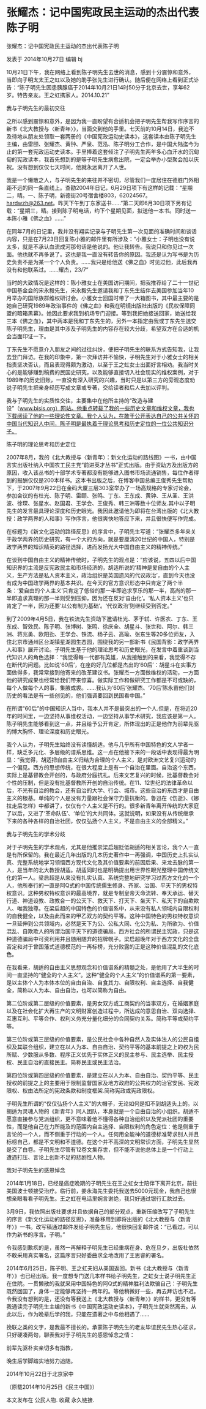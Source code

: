 # 张耀杰：记中国宪政民主运动的杰出代表陈子明

张耀杰：记中国宪政民主运动的杰出代表陈子明

发表于 2014年10月27日 编辑 bj

10月21日下午，我在网络上看到陈子明先生去世的消息，感到十分震惊和意外，当即向子明太太王之虹以及她的助手张先生进行确认。随后便在网络上看到正式讣告：“陈子明先生因患胰腺癌于2014年10月21日14时50分于北京去世，享年62岁。特告亲友。王之虹携家人。2014.10.21”

 

我与子明先生的最初交往



之所以感到震惊和意外，是因为我一直盼望有合适机会把子明先生帮我写作序言的新书《北大教授与〈新青年〉》，当面交到他的手里。七天前的10月14日，我迫不及待地从朋友处领取一套两册的《中国宪政运动史读本》，这套读本由陈子明先生主编，由雷颐、张耀杰、黄钟、严泉、范泓、陈子明分工合作，是中国大陆迄今为止的第一套宪政运动史读本。手里捧着这套倾注了子明先生两年多心血汗水的沉甸甸的宪政读本，我首先想到的是等子明先生病愈出院，一定会举办小型聚会加以庆祝。没有想到仅仅七天时间，他就永远离开了人世。



我是一个懒散之人，与子明先生的来往并不密切，尽管我们一度居住在德胜门外相距不远的同一条直线上。查勘2004年日记，6月29日项下有这样的记载：“星期二，晴。一、陈子明，新德街20号宿舍楼803，62024567。hardwzh@263.net。昨天下午到丁东家送书……”第二天即6月30日项下另有记载：“星期三，晴。接到陈子明电话，约下个星期见面，拟送他一本书。同时送一本陈小雅《佛之血》……”



在同年7月的日记里，我并没有翔实记录与子明先生第一次见面的准确时间和谈话内容，只是在7月23日回复陈小雅的邮件里有所涉及：“小雅女士：子明也没有说太多，就是不承认血流成河那句话是他说的。他让我转告。我说只和你见过一次面。他也就不再多说了。这也是我一直没有转告你的原因。我还是认为写书是为历史负责不是为某一个个人负责。……我只是给他送《佛之血》时见过他，此后我再没有和他联系过。……耀杰，23/7”



当时的大致情况是这样的：陈小雅女士在美国访问期间，把我推荐给了二十一世纪中国基金会的宋永毅先生，宋永毅先生邀请我和丁东先生结伴去美国参加当年10月举办的国际族群维权研讨会。小雅女士回国时带了一大箱图书，其中最主要的是她自己研究1989年政治事件的《佛之血》和我在明镜出版社出版的《民权保障同盟的暗箱黑幕》。她因此要求我到机场专门迎接。等到我把她接送回家，她送给我三本《佛之血》，其中两本是我和丁东先生的，另外一本指定由我或丁东先生送交陈子明先生，理由是其中涉及子明先生的内容存在较大分歧，希望双方在合适的机会当面印证一下。



丁东先生不愿意介入朋友之间的过往纠纷，便把子明先生的联系方式告知我，让我去登门拜访。在我的印象中，第一次拜访并不愉快，子明先生对于小雅女士的相关指责坚决否认，而且表现得颇为激动，以至于王之虹女士出面好言相劝。我当时关心的是能够赚到稿费的民国史研究，以及能够直接切入社会现实的维权案例，对于1989年的历史旧账，一直没有深入研究的兴趣，当时只是以第三方的旁观态度劝说子明先生把亲身经历写成文章或专著，交给读者和后人去加以评判。



我与子明先生的实质性交往，主要集中在他所主持的“改造与建设”（www.bisis.org）网站。他重点转载了我的一些历史文章和维权文章，我也下载阅读了他的一些理论性文章。我个人认为，在敢于公开表达自己的公共关怀的中国当代知识人中间，陈子明是最执着于理论思考和历史定位的一位公共知识分子。



陈子明的理论思考和历史定位



2007年8月，我的《北大教授与〈新青年〉：新文化运动的路线图》一书，由中国言实出版社纳入中国农工民主党“前进英才丛书”正式出版。由于资助方及出版方的原因，收入该丛书的十部学术专著都没有能够进入图书市场流通销售，每位作者得到的报酬仅仅是200本样书。这本书出版之后，在博客中国总编王俊秀先生帮助下，于2007年9月22日在金码大厦三层303室举办了一场高规格的专家讨论会，参加会议的有杜光、陈子明、雷颐、张鸣、丁东、王东成、黄钟、王从圣、王洪波、徐琛、张星水、赵国君、王学会、王俊秀、韩三洲等数十位师友.其中以子明先生的发言最具理论深度和历史眼光。我因此邀请他为即将在台湾出版的《北大教授：政学两界的人和事》写作序言，他很爽快地答应下来，并且很快便写作完成。



在标题为《新文化运动的路径反思》的序言中，子明先生写道：“张耀杰多年来关于政学两界的历史研究，有一个大的方向，就是要厘清20世纪的中国人，特别是政学两界的知识精英的路径选择，进而发扬光大中国自由主义的精神传统。”



在谈到中国自由主义的精神传统时，子明先生的观点是：“应该说，五四以后中国知识界的主流是反宪政民主和市场经济的，胡适所说的‘精神是爱自由的个人主义，生产方法是私人资本主义，政治组织是英国遗风的代议政治’，直到今天也没有成为中国政学两界的基本共识。在今天的官方意识形态中只肯定了两个半条：‘爱自由的个人主义’只肯定了低俗的那一半即追求享乐的那一半，高尚的那一半即追求真理的那一半则受到压抑，因为还在反对‘自由化’。‘私人资本主义’也只肯定了一半，因为还要‘以公有制为基础’。‘代议政治’则继续受到否定。”



到了2009年4月5日，我在铁流先生资助下邀请杜光、茅于轼、许医农、丁东、王东成、智效民、陈子明、张博树、张鸣、徐庆全、胡星斗、张世和、阿尔、韩三洲、蒋兆勇、欧阳劲、王学会、铁流、杨子云、高瑜、张东生等20多位师友，入住北京市通州区台湖镇星湖园生态园，围绕我的另一部新书《民国背影：政学两界人和事》展开讨论。子明先生基于他的理论思考和历史眼光，在发言中着重谈到当代知识人的角色选择：“我觉得每一代都有英雄，从我接触到的来看，我觉得不存在断代的问题。比如说‘60后’，在座的好几位都是杰出的‘60后’：胡星斗在实事方面做得多，我常常接到他寄来的改革建议书。张耀杰一方面做维权的活动，一方面他的研究成果也经常给我们带来惊喜。做实际工作和做研究工作都是不可或缺的，每个人做每个人的事，集腋成裘。……我认为‘60后’张耀杰、‘70后’陈永苗他们对历史的看法是有一些创见的，他们强调要回到民国看中国。”



在所谓“60后”的中国知识人当中，我本人并不是最突出的一个人.但是，在将近20年的时间里，一边坚持从事维权活动，一边坚持从事学术研究，我应该是第一人。陈子明先生能够看到这一点，并且给予公开肯定，所体现出的正是他作为前辈先驱的博大胸怀、理论深度和历史眼光。



我个人认为，子明先生始终没有读懂胡适。他与几乎所有中国特色的文人学者一样，缺乏多元化、多层级的谱系思维。这一点在他接下来的一段话中表现得最为明显：“我觉得，胡适把自由主义归结为合理的个人主义，是对欧洲文艺复兴运动的一个偏见。西方的思想传统，在很大程度上是有一个自治在里面。自治这个东西，实际上是基督教会开创的，与政府分庭抗礼。后来文艺复兴的时候，批基督教会对个性的压制，但是没有批基督教所开创的自治传统。在11、12世纪的法律革命以后，不光有自治的教会，还有自治的大学、行会、城市。这些自治的东西才是自由主义的根基。单纯的个人是没有力量跟社会保守力量抗衡的。鲁迅在《伤逝》、《娜拉走后怎样》中都讲了，仅仅有个人主义是不行的。很多新青年离开传统的大家庭了以后，又进了‘革命队伍’、‘单位’的大共同体。这就说明，如果没有从传统继承下来的各种各样的自治社团，仅仅弘扬个人主义，不是自由主义的全部精义。”



我与子明先生的学术分歧

 

对于子明先生的学术观点，尤其是他推崇梁启超贬低胡适的相关言论，我个人一直是有所保留的。我在最近几年出版的几本历史著作中一再强调，中国历史上扎实认真、完整系统地学习领悟西方现代文化及其价值要素的前因后果、来龙去脉的第一人，是当年的北大教授胡适。胡适同时也是明确提出用世界性眼光整理中国传统文化的第一人。梁启超是从来没有扎实认真、系统完整地研究学习过西方文化的一个人，他所奉行的一直是阿Q式的中国传统儒生修身、齐家、治国、平天下的男权特权意识。这种男权特权意识的最高境界，就是专制皇帝天命流转、奉天承运、替天行道、神道设教、政教合一的公天下、救天下、打天下、坐天下、私天下的自欺欺人、唯我独尊。在梁启超的中国特色的价值谱系中，从来没有私人领域内自限权利的自我健全，以及由此而来的甲乙双方的契约平等。这种中国特色的男权特权意识一旦延伸到公共领域内，必然是天下为公、公私大同、化公为私、为所欲为、价值混乱、自欺欺人的所谓治国平天下的道德骗局。西方社会的所谓民主宪政，只是这种道德骗局中可资利用并且随用随弃的招牌幌子。梁启超晚年对于西方文化的全盘否定和对于曾国藩式道德模范的一再标榜，充分败露的正是这种价值混乱的文化底色。



在我看来，胡适的自由主义思想观念和价值谱系的精髓之处，是他用了大半生的时间一直坚持的“健全的个人主义”。这种“健全的个人主义”的价值谱系的第一要素，是以主体个人为本体本位的自由自治、自食其力、自限权利、自主选择、自我健全，简称以人为本、自由自治，也可以简称为自由。



第二位阶或第二层级的价值要素，是男女双方或工商契约的当事双方，在婚姻家庭以及在社会化扩大再生产的文明财富创造过程中，所达成的意思自治、双向选择、互惠互利、平等合作、权利义务充分量化细分的合同契约关系。简称平等或契约平等。



第三位阶或第三层级的价值要素，是公民社会中各种自然人及实体法人的公民自组织及其联合组织，建立在以人为本、自由自治、契约平等的基本前提之上的权为民所赋、少数服从多数、程序正义优先于实体正义的民主参与、民主选举、民主授权、民主自治的直接民主。简称民主或民主法治。



第四位阶或第四层级的价值要素，是建立在以人为本、自由自治、契约平等、民主授权的前提之上的主要用于限制监督国家及地方政府的公共权力的治官安民、宪政限权、权由法所定的宪政条款和制度框架.简称宪政或宪政限权。



子明先生所谓的“仅仅弘扬个人主义”的大帽子，无论如何是扣不到胡适头上的。以胡适为灵魂人物的《新青年》同人团队，本身就是一个自由自治的小组织。胡适不愿意直接参与党派组织，更不意味着他不懂得各种自治组织以及党派社团的重要性，而是他自己在力所能及的范围内自主选择、自限权利的角色定位：他是侧重于言论的一个人，而不侧重于行动的一个人。任何用全能神的道德标准苛求别人并且标榜自己，都是不文明和不道德。在这个并不高深的文明常识方面，子明先生显然是交了白卷。子明先生尽管有12卷文集存世，但不能不说他总体上是一个行动上遭遇打压、言论上创新不足的悲剧性人物。



我对子明先生的感恩悼念

 

2014年1月18日，已经是癌症晚期的子明先生在王之虹女士陪伴下离开北京，前往美国波士顿接受治疗。临行前，姜永海先生委托我送去5000元现金，我自己也很想亲眼看看子明先生。王之虹在电话里婉言谢绝，我只好通过银行汇款过去。



3月9日，我依照出版社要求并且依据自己的部分观点，重新压缩改写了子明先生的序言《新文化运动的路径反思》，准备移用到即将出版的《北大教授与〈新青年〉》一书。改写稿通过邮件发给子明先生后，他很快回复邮件说：“已看过，可以作为新书的序言。子明。”



令我感到歉疚的是，虽然一再解释子明先生已经重病在身、危在旦夕，出版社依然不敢采用真实署名，这篇序言只好委曲求全地改用了王思睿的署名。



2014年6月25日，陈子明、王之虹夫妇从美国返回。新书《北大教授与〈新青年〉》也已经出版。我一度想专门送几本样书给子明先生，之虹女士说子明先生正在住院。一贯懒散的我就采用中国特色的阿Q式的精神胜利法欺骗自己：子明先生既然回国了，身体一定能够再坚持一两年的。等他稍微好一些，再去拜访也不迟。令我没有想到的是，还没有等我送上《北大教授与〈新青年〉》的样书，更没有等我通读完子明先生主编的新书《中国宪政运动史读本》，子明先生就突然离去。从此以后，作为晚辈后学的我，只能在遗著之中与他相遇了……



挽联之类的文字，是我最不擅长的。承蒙陈子明先生的老友毕谊民先生热心征求，只好硬凑两句，聊表我对于子明先生的感恩悼念之情：



前辈先驱朴实亲切多有指教，

晚生后学脚踏实地努力追随。





2014年10月22日于北京家中

（原载2014年10月25日《民主中国》）

本文发布在 公民人物. 收藏 永久链接.